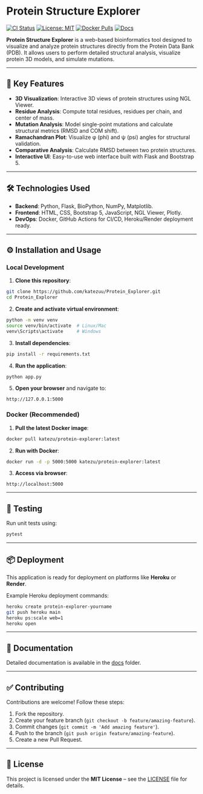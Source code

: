 # Protein Structure Explorer

[![CI Status](https://github.com/katezuu/Protein_Explorer/actions/workflows/ci.yml/badge.svg)](https://github.com/your_username/Protein_Explorer/actions/workflows/ci.yml)
[![License: MIT](https://img.shields.io/badge/License-MIT-yellow.svg)](./LICENSE)
[![Docker Pulls](https://img.shields.io/docker/pulls/katezu/protein-explorer.svg)](https://hub.docker.com/r/katezu/protein-explorer)
[![Docs](https://img.shields.io/website?url=https%3A%2F%2Fkatezuu.github.io%2FProtein_Explorer%2F)](https://katezuu.github.io/Protein_Explorer/)

**Protein Structure Explorer** is a web-based bioinformatics tool designed to visualize and analyze protein structures directly from the Protein Data Bank (PDB). It allows users to perform detailed structural analysis, visualize protein 3D models, and simulate mutations.

---

## 🚀 Key Features

- **3D Visualization**: Interactive 3D views of protein structures using NGL Viewer.
- **Residue Analysis**: Compute total residues, residues per chain, and center of mass.
- **Mutation Analysis**: Model single-point mutations and calculate structural metrics (RMSD and COM shift).
- **Ramachandran Plot**: Visualize φ (phi) and ψ (psi) angles for structural validation.
- **Comparative Analysis**: Calculate RMSD between two protein structures.
- **Interactive UI**: Easy-to-use web interface built with Flask and Bootstrap 5.

---

## 🛠️ Technologies Used

- **Backend**: Python, Flask, BioPython, NumPy, Matplotlib.
- **Frontend**: HTML, CSS, Bootstrap 5, JavaScript, NGL Viewer, Plotly.
- **DevOps**: Docker, GitHub Actions for CI/CD, Heroku/Render deployment ready.

---

## ⚙️ Installation and Usage

### Local Development

1. **Clone this repository**:
```bash
git clone https://github.com/katezuu/Protein_Explorer.git
cd Protein_Explorer
```

2. **Create and activate virtual environment**:
```bash
python -m venv venv
source venv/bin/activate  # Linux/Mac
venv\Scripts\activate     # Windows
```

3. **Install dependencies**:
```bash
pip install -r requirements.txt
```

4. **Run the application**:
```bash
python app.py
```

5. **Open your browser** and navigate to:
```
http://127.0.0.1:5000
```

### Docker (Recommended)

1. **Pull the latest Docker image**:
```bash
docker pull katezu/protein-explorer:latest
```

2. **Run with Docker**:
```bash
docker run -d -p 5000:5000 katezu/protein-explorer:latest
```

3. **Access via browser**:
```
http://localhost:5000
```

---

## 🚧 Testing

Run unit tests using:
```bash
pytest
```

---

## 📦 Deployment

This application is ready for deployment on platforms like **Heroku** or **Render**.

Example Heroku deployment commands:

```bash
heroku create protein-explorer-yourname
git push heroku main
heroku ps:scale web=1
heroku open
```

---

## 📖 Documentation

Detailed documentation is available in the [docs](./docs) folder.

---

## ✅ Contributing

Contributions are welcome! Follow these steps:

1. Fork the repository.
2. Create your feature branch (`git checkout -b feature/amazing-feature`).
3. Commit changes (`git commit -m 'Add amazing feature'`).
4. Push to the branch (`git push origin feature/amazing-feature`).
5. Create a new Pull Request.

---

## 📄 License

This project is licensed under the **MIT License** – see the [LICENSE](LICENSE) file for details.